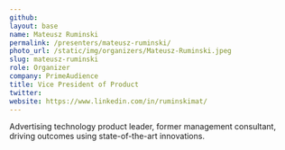 ```yaml
---
github:
layout: base
name: Mateusz Ruminski
permalink: /presenters/mateusz-ruminski/
photo_url: /static/img/organizers/Mateusz-Ruminski.jpeg
slug: mateusz-ruminski
role: Organizer
company: PrimeAudience
title: Vice President of Product
twitter:
website: https://www.linkedin.com/in/ruminskimat/
---
```


Advertising technology product leader, former management consultant, driving outcomes using state-of-the-art innovations.
